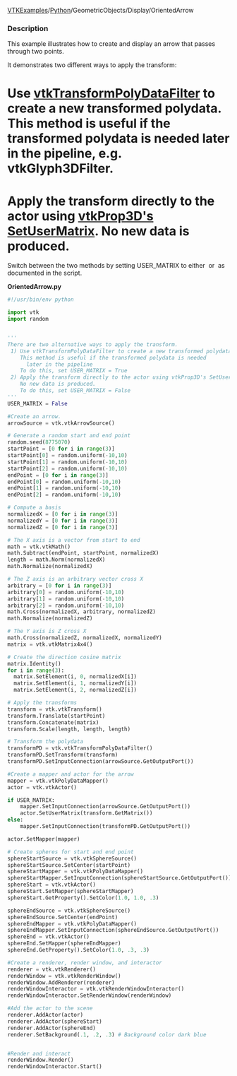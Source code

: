 [VTKExamples](Home)/[Python](Python)/GeometricObjects/Display/OrientedArrow

### Description
This example illustrates how to create and display an arrow that passes through two points.

It demonstrates two different ways to apply the transform:
# Use [vtkTransformPolyDataFilter](http://www.vtk.org/doc/nightly/html/classvtkTransformPolyDataFilter.html) to create a new transformed polydata. This method is useful if the transformed polydata is needed later in the pipeline, e.g. vtkGlyph3DFilter.
# Apply the transform directly to the actor using [vtkProp3D's SetUserMatrix](http://www.vtk.org/doc/nightly/html/classvtkProp3D.html#a950378fc70405a58bd998c00f84a39a3). No new data is produced.

Switch between the two methods by setting USER_MATRIX to either <math>True</math> or <math>False</math> as documented in the script.

**OrientedArrow.py**
```python
#!/usr/bin/env python

import vtk
import random


'''
There are two alternative ways to apply the transform.
 1) Use vtkTransformPolyDataFilter to create a new transformed polydata. 
    This method is useful if the transformed polydata is needed
      later in the pipeline
    To do this, set USER_MATRIX = True
 2) Apply the transform directly to the actor using vtkProp3D's SetUserMatrix. 
    No new data is produced.
    To do this, set USER_MATRIX = False
'''
USER_MATRIX = False

#Create an arrow.
arrowSource = vtk.vtkArrowSource()

# Generate a random start and end point
random.seed(8775070)
startPoint = [0 for i in range(3)]
startPoint[0] = random.uniform(-10,10)
startPoint[1] = random.uniform(-10,10)
startPoint[2] = random.uniform(-10,10)
endPoint = [0 for i in range(3)]
endPoint[0] = random.uniform(-10,10)
endPoint[1] = random.uniform(-10,10)
endPoint[2] = random.uniform(-10,10)

# Compute a basis
normalizedX = [0 for i in range(3)]
normalizedY = [0 for i in range(3)]
normalizedZ = [0 for i in range(3)]

# The X axis is a vector from start to end
math = vtk.vtkMath()
math.Subtract(endPoint, startPoint, normalizedX)
length = math.Norm(normalizedX)
math.Normalize(normalizedX)

# The Z axis is an arbitrary vector cross X
arbitrary = [0 for i in range(3)]
arbitrary[0] = random.uniform(-10,10)
arbitrary[1] = random.uniform(-10,10)
arbitrary[2] = random.uniform(-10,10)
math.Cross(normalizedX, arbitrary, normalizedZ)
math.Normalize(normalizedZ)

# The Y axis is Z cross X
math.Cross(normalizedZ, normalizedX, normalizedY)
matrix = vtk.vtkMatrix4x4()

# Create the direction cosine matrix
matrix.Identity()
for i in range(3):
  matrix.SetElement(i, 0, normalizedX[i])
  matrix.SetElement(i, 1, normalizedY[i])
  matrix.SetElement(i, 2, normalizedZ[i])

# Apply the transforms
transform = vtk.vtkTransform()
transform.Translate(startPoint)
transform.Concatenate(matrix)
transform.Scale(length, length, length)

# Transform the polydata
transformPD = vtk.vtkTransformPolyDataFilter()
transformPD.SetTransform(transform)
transformPD.SetInputConnection(arrowSource.GetOutputPort())

#Create a mapper and actor for the arrow
mapper = vtk.vtkPolyDataMapper()
actor = vtk.vtkActor()

if USER_MATRIX:
    mapper.SetInputConnection(arrowSource.GetOutputPort())
    actor.SetUserMatrix(transform.GetMatrix())
else:
    mapper.SetInputConnection(transformPD.GetOutputPort())

actor.SetMapper(mapper)

# Create spheres for start and end point
sphereStartSource = vtk.vtkSphereSource()
sphereStartSource.SetCenter(startPoint)
sphereStartMapper = vtk.vtkPolyDataMapper()
sphereStartMapper.SetInputConnection(sphereStartSource.GetOutputPort())
sphereStart = vtk.vtkActor()
sphereStart.SetMapper(sphereStartMapper)
sphereStart.GetProperty().SetColor(1.0, 1.0, .3)

sphereEndSource = vtk.vtkSphereSource()
sphereEndSource.SetCenter(endPoint)
sphereEndMapper = vtk.vtkPolyDataMapper()
sphereEndMapper.SetInputConnection(sphereEndSource.GetOutputPort())
sphereEnd = vtk.vtkActor()
sphereEnd.SetMapper(sphereEndMapper)
sphereEnd.GetProperty().SetColor(1.0, .3, .3)

#Create a renderer, render window, and interactor
renderer = vtk.vtkRenderer()
renderWindow = vtk.vtkRenderWindow()
renderWindow.AddRenderer(renderer)
renderWindowInteractor = vtk.vtkRenderWindowInteractor()
renderWindowInteractor.SetRenderWindow(renderWindow)

#Add the actor to the scene
renderer.AddActor(actor)
renderer.AddActor(sphereStart)
renderer.AddActor(sphereEnd)
renderer.SetBackground(.1, .2, .3) # Background color dark blue


#Render and interact
renderWindow.Render()
renderWindowInteractor.Start()
```
